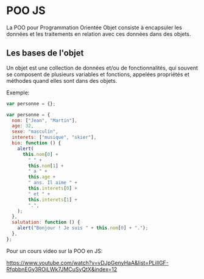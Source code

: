 # POO JS 

La POO pour Programmation Orientée Objet consiste à encapsuler les données et les traitements en relation avec ces données dans des objets. 

## Les bases de l'objet

Un objet est une collection de données  et/ou de fonctionnalités, qui souvent se composent de plusieurs variables et fonctions, appelées propriétés et méthodes quand elles sont  dans des objets.

Exemple: 
````javascript
var personne = {};
````


````javascript
var personne = {
  nom: ["Jean", "Martin"],
  age: 32,
  sexe: "masculin",
  interets: ["musique", "skier"],
  bio: function () {
    alert(
      this.nom[0] +
        " " +
        this.nom[1] +
        " a " +
        this.age +
        " ans. Il aime " +
        this.interets[0] +
        " et " +
        this.interets[1] +
        ".",
    );
  },
  salutation: function () {
    alert("Bonjour ! Je suis " + this.nom[0] + ".");
  },
};
````

Pour un cours video sur la POO en JS:


https://www.youtube.com/watch?v=vDJpGenyHaA&list=PLillGF-RfqbbnEGy3ROiLWk7JMCuSyQtX&index=12